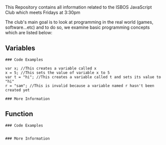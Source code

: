 This Repository contains all information related to the ISBOS JavaScript Club which meets Fridays at 3:30pm


The club's main goal is to look at programming in the real world (games, software...etc) and to do so, we examine basic programming concepts which are listed below:

Variables
---------


	### Code Examples

	var x; //This creates a variable called x
	x = 5; //This sets the value of variable x to 5
	var t = "hi"; //This creates a variable called t and sets its value to "hi"
	r = "sam"; //This is invalid because a variable named r hasn't been created yet

	### More Information

Function
--------

	### Code Examples


	### More Information



